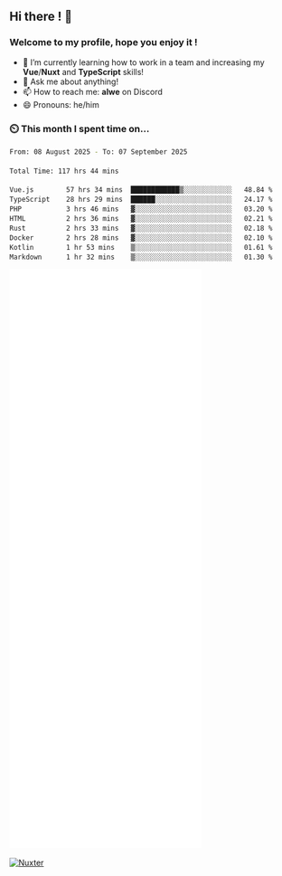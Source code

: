 ## Hi there ! 👋

### Welcome to my profile, hope you enjoy it !

- 🌱 I’m currently learning how to work in a team and increasing my **Vue**/**Nuxt** and **TypeScript** skills!
- 💬 Ask me about anything!
- 📫 How to reach me: **alwe** on Discord
- 😄 Pronouns: he/him

### ⏲️ This month I spent time on...

<!--START_SECTION:waka-->

```bash
From: 08 August 2025 - To: 07 September 2025

Total Time: 117 hrs 44 mins

Vue.js        57 hrs 34 mins  ████████████▒░░░░░░░░░░░░   48.84 %
TypeScript    28 hrs 29 mins  ██████░░░░░░░░░░░░░░░░░░░   24.17 %
PHP           3 hrs 46 mins   ▓░░░░░░░░░░░░░░░░░░░░░░░░   03.20 %
HTML          2 hrs 36 mins   ▓░░░░░░░░░░░░░░░░░░░░░░░░   02.21 %
Rust          2 hrs 33 mins   ▓░░░░░░░░░░░░░░░░░░░░░░░░   02.18 %
Docker        2 hrs 28 mins   ▓░░░░░░░░░░░░░░░░░░░░░░░░   02.10 %
Kotlin        1 hr 53 mins    ▒░░░░░░░░░░░░░░░░░░░░░░░░   01.61 %
Markdown      1 hr 32 mins    ▒░░░░░░░░░░░░░░░░░░░░░░░░   01.30 %
```

<!--END_SECTION:waka-->

![Metrics](./github-metrics.svg)

[![Nuxter](https://nuxters.nuxt.com/card/zAlweNy26/og.png)](https://nuxters.nuxt.com/zAlweNy26)
